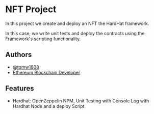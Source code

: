 # NFT Project

In this project we create and deploy an NFT the HardHat framework.

In this case, we write unit tests and deploy the contracts using the Framework's scripting functionality.

## Authors

- [@tomw1808](https://www.github.com/tomw1808)
- [Ethereum Blockchain Developer](https://ethereum-blockchain-developer)


## Features

- Hardhat: OpenZeppelin NPM, Unit Testing with Console Log with Hardhat Node and a deploy Script
